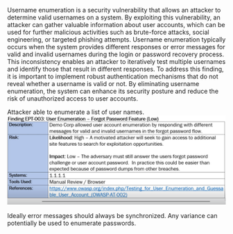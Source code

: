 Username enumeration is a security vulnerability that allows an attacker to determine valid usernames on a system. By exploiting this vulnerability, an attacker can gather valuable information about user accounts, which can be used for further malicious activities such as brute-force attacks, social engineering, or targeted phishing attempts. Username enumeration typically occurs when the system provides different responses or error messages for valid and invalid usernames during the login or password recovery process. This inconsistency enables an attacker to iteratively test multiple usernames and identify those that result in different responses. To address this finding, it is important to implement robust authentication mechanisms that do not reveal whether a username is valid or not. By eliminating username enumeration, the system can enhance its security posture and reduce the risk of unauthorized access to user accounts.


Attacker able to enumerate a list of user names.
![alt text](https://github.com/CyberSec-Monkey/Zero2H4x0r/blob/main/05.%20External%20Pentest%20Playbook/00.%20External%20Pentest%20Images/Pasted%20image%2020230626212058.png)

Ideally error messages should always be synchronized. Any variance can potentially be used to enumerate passwords.



